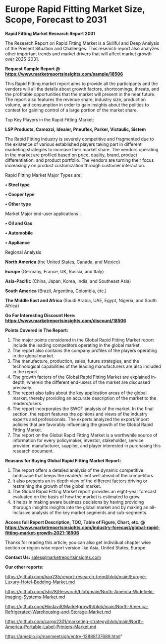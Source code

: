  # Europe Rapid Fitting Market Size, Scope, Forecast to 2031

<strong>Rapid Fitting Market Research Report 2031</strong>

The Research Report on Rapid Fitting Market is a Skillful and Deep Analysis of the Present Situation and Challenges. This research report also analyzes other important trends and market drivers that will affect market growth over 2025-2031.

<strong>Request Sample Report @ <a href=https://www.marketreportsinsights.com/sample/18506>https://www.marketreportsinsights.com/sample/18506</a></strong>

This Rapid Fitting market report aims to provide all the participants and the vendors will all the details about growth factors, shortcomings, threats, and the profitable opportunities that the market will present in the near future. The report also features the revenue share, industry size, production volume, and consumption in order to gain insights about the politics to contest for gaining control of a large portion of the market share.

Top Key Players in the Rapid Fitting Market:

<strong>LSP Products, Camozzi, Idealer, Pneuflex, Parker, Victaulic, Sistem</strong>

The Rapid Fitting Industry is severely competitive and fragmented due to the existence of various established players taking part in different marketing strategies to increase their market share. The vendors operating in the market are profiled based on price, quality, brand, product differentiation, and product portfolio. The vendors are turning their focus increasingly on product customization through customer interaction.

Rapid Fitting Market Major Types are:

<strong>• Steel type

• Cooper type

• Other type</strong>

Market Major end-user applications :

<strong>• Oil and Gas

• Automobile

• Appliance</strong>

Regional Analysis

</u><strong><b>North America</b></strong> (the United States, Canada, and Mexico)

<strong><b>Europe </b></strong>(Germany, France, UK, Russia, and Italy)

<strong><b>Asia-Pacific</b></strong> (China, Japan, Korea, India, and Southeast Asia)

<strong><b>South America</b></strong> (Brazil, Argentina, Colombia, etc.)

<strong><b>The Middle East and Africa</b></strong> (Saudi Arabia, UAE, Egypt, Nigeria, and South Africa)

<strong>Go For Interesting Discount Here: <a href=https://www.marketreportsinsights.com/discount/18506>https://www.marketreportsinsights.com/discount/18506</a></strong>

<strong>Points Covered in The Report:</strong>
<ol>
  <li>The major points considered in the Global Rapid Fitting Market report include the leading competitors operating in the global market.</li>
  <li>The report also contains the company profiles of the players operating in the global market.</li>
  <li>The manufacture, production, sales, future strategies, and the technological capabilities of the leading manufacturers are also included in the report.</li>
  <li>The growth factors of the Global Rapid Fitting Market are explained in-depth, wherein the different end-users of the market are discussed precisely.</li>
  <li>The report also talks about the key application areas of the global market, thereby providing an accurate description of the market to the readers/users.</li>
  <li>The report incorporates the SWOT analysis of the market. In the final section, the report features the opinions and views of the industry experts and professionals. The experts analyzed the export/import policies that are favorably influencing the growth of the Global Rapid Fitting Market.</li>
  <li>The report on the Global Rapid Fitting Market is a worthwhile source of information for every policymaker, investor, stakeholder, service provider, manufacturer, supplier, and player interested in purchasing this research document.</li>
</ol>
<strong>Reasons for Buying Global Rapid Fitting Market Report:</strong>

<ol>
  <li>The report offers a detailed analysis of the dynamic competitive landscape that keeps the reader/client well ahead of the competitors.</li>
  <li>It also presents an in-depth view of the different factors driving or restraining the growth of the global market.</li>
  <li>The Global Rapid Fitting Market report provides an eight-year forecast evaluated on the basis of how the market is estimated to grow.</li>
  <li>It helps in making aware business decisions by having providing thorough insights insights into the global market and by making an all-inclusive analysis of the key market segments and sub-segments.</li>
</ol>
<strong>Access full Report Description, TOC, Table of Figure, Chart, etc. @ <a href=https://www.marketreportsinsights.com/industry-forecast/global-rapid-fitting-market-growth-2021-18506>https://www.marketreportsinsights.com/industry-forecast/global-rapid-fitting-market-growth-2021-18506</a></strong>


Thanks for reading this article; you can also get individual chapter wise section or region wise report version like Asia, United States, Europe.

<strong>Contact Us:</strong>
sales@marketreportsinsights.com

<strong>Our other reports:</strong>

<a href=https://github.com/haq235/report-research-trend/blob/main/Europe-Luxury-Hotel-Bedding-Market.md>https://github.com/haq235/report-research-trend/blob/main/Europe-Luxury-Hotel-Bedding-Market.md</a>

<a href=https://github.com/Ishi78/Research/blob/main/North-America-Widefield-Imaging-Systems-Market.md>https://github.com/Ishi78/Research/blob/main/North-America-Widefield-Imaging-Systems-Market.md</a>

<a href=https://github.com/Hindavi8/Marketgrowth/blob/main/North-America-Refrigerated-Warehousing-and-Storage-Market.md>https://github.com/Hindavi8/Marketgrowth/blob/main/North-America-Refrigerated-Warehousing-and-Storage-Market.md</a>

<a href=https://github.com/cargo2301/marketing-strategy/blob/main/North-America-Portable-Label-Printers-Market.md>https://github.com/cargo2301/marketing-strategy/blob/main/North-America-Portable-Label-Printers-Market.md</a>

<a href=https://ameblo.jp/manmeetsigh/entry-12888137689.html>https://ameblo.jp/manmeetsigh/entry-12888137689.html</a>"
